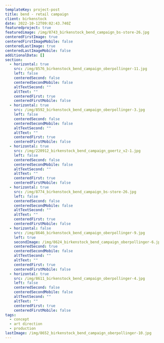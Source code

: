 ```yaml
---
templateKey: project-post
title: bend - retail campaign
client: birkenstock
date: 2022-10-12T09:02:43.740Z
featuredproject: true
featuredimage: /img/8743_birkenstock_bend_campaign_bs-store-26.jpg
centeredFirstImage: true
centeredFirstImageMobile: false
centeredLastImage: true
centeredLastImageMobile: false
additionalData: []
section:
  - horizontal: true
    src: /img/8576_birkenstock_bend_campaign_oberpollinger-11.jpg
    left: false
    centeredSecond: false
    centeredSecondMobile: false
    altTextSecond: ""
    altText: ""
    centeredFirst: true
    centeredFirstMobile: false
  - horizontal: true
    src: /img/8592_birkenstock_bend_campaign_oberpollinger-3.jpg
    left: false
    centeredSecond: false
    centeredSecondMobile: false
    altTextSecond: ""
    altText: ""
    centeredFirst: true
    centeredFirstMobile: false
  - horizontal: true
    src: /img/220912_birkenstock_bend_campaign_goertz_v2-1.jpg
    left: false
    centeredSecond: false
    centeredSecondMobile: false
    altTextSecond: ""
    altText: ""
    centeredFirst: true
    centeredFirstMobile: false
  - horizontal: true
    src: /img/8774_birkenstock_bend_campaign_bs-store-26.jpg
    left: false
    centeredSecond: false
    centeredSecondMobile: false
    altTextSecond: ""
    altText: ""
    centeredFirst: true
    centeredFirstMobile: false
  - horizontal: false
    src: /img/8646_birkenstock_bend_campaign_oberpollinger-9.jpg
    left: true
    secondImage: /img/8624_birkenstock_bend_campaign_oberpollinger-6.jpg
    centeredSecond: true
    centeredSecondMobile: false
    altTextSecond: ""
    altText: ""
    centeredFirst: true
    centeredFirstMobile: false
  - horizontal: true
    src: /img/8611_birkenstock_bend_campaign_oberpollinger-4.jpg
    left: false
    centeredSecond: false
    centeredSecondMobile: false
    altTextSecond: ""
    altText: ""
    centeredFirst: true
    centeredFirstMobile: false
tags:
  - concept
  - art direction
  - production
lastImage: /img/8652_birkenstock_bend_campaign_oberpollinger-10.jpg
---
```

